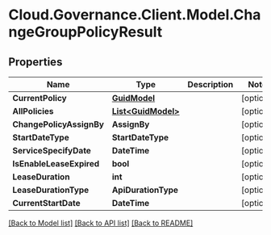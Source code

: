 # Cloud.Governance.Client.Model.ChangeGroupPolicyResult
## Properties

Name | Type | Description | Notes
------------ | ------------- | ------------- | -------------
**CurrentPolicy** | [**GuidModel**](GuidModel.md) |  | [optional] 
**AllPolicies** | [**List&lt;GuidModel&gt;**](GuidModel.md) |  | [optional] 
**ChangePolicyAssignBy** | **AssignBy** |  | [optional] 
**StartDateType** | **StartDateType** |  | [optional] 
**ServiceSpecifyDate** | **DateTime** |  | [optional] 
**IsEnableLeaseExpired** | **bool** |  | [optional] 
**LeaseDuration** | **int** |  | [optional] 
**LeaseDurationType** | **ApiDurationType** |  | [optional] 
**CurrentStartDate** | **DateTime** |  | [optional] 

[[Back to Model list]](../README.md#documentation-for-models) [[Back to API list]](../README.md#documentation-for-api-endpoints) [[Back to README]](../README.md)

